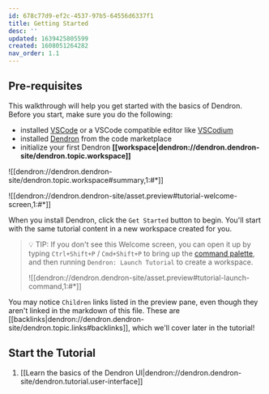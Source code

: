 ```yaml
---
id: 678c77d9-ef2c-4537-97b5-64556d6337f1
title: Getting Started
desc: ''
updated: 1639425805599
created: 1608051264282
nav_order: 1.1
---
```


## Pre-requisites

This walkthrough will help you get started with the basics of Dendron. Before you start, make sure you do the following:

- installed [VSCode](https://code.visualstudio.com/download) or a VSCode compatible editor like [VSCodium](https://vscodium.com/)
- installed [Dendron](https://link.dendron.so/vscode) from the code marketplace
- initialize your first Dendron **[[workspace|dendron://dendron.dendron-site/dendron.topic.workspace]]**

![[dendron://dendron.dendron-site/dendron.topic.workspace#summary,1:#*]]

![[dendron://dendron.dendron-site/asset.preview#tutorial-welcome-screen,1:#*]]

When you install Dendron, click the `Get Started` button to begin. You'll start with the same tutorial content in a new workspace created for you.

> 💡 TIP: If you don't see this Welcome screen, you can open it up by typing `Ctrl+Shift+P` / `Cmd+Shift+P` to bring up the [command palette](https://code.visualstudio.com/docs/getstarted/userinterface#_command-palette), and then running `Dendron: Launch Tutorial` to create a workspace.
>
> ![[dendron://dendron.dendron-site/asset.preview#tutorial-launch-command,1:#*]]

You may notice `Children` links listed in the preview pane, even though they aren't linked in the markdown of this file. These are [[backlinks|dendron://dendron.dendron-site/dendron.topic.links#backlinks]], which we'll cover later in the tutorial!

## Start the Tutorial

1. [[Learn the basics of the Dendron UI|dendron://dendron.dendron-site/dendron.tutorial.user-interface]]
